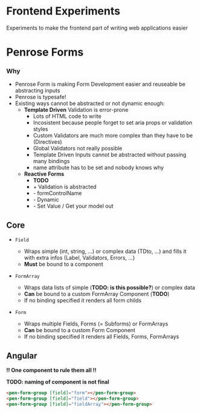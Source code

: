 # Frontend Experiments
Experiments to make the frontend part of writing web applications easier

# Penrose Forms

### Why
* Penrose Form is making Form Development easier and reuseable be abstracting inputs
* Penrose is typesafe!
* Existing ways cannot be abstracted or not dynamic enough:
    * **Template Driven** Validation is error-prone
        * Lots of HTML code to write
        * Incosistent because people forget to set aria props or validation styles
        * Custom Validators are much more complex than they have to be (Directives)
        * Global Validators not really possible
        * Template Driven Inputs cannot be abstracted without passing many bindings
        * name attribute has to be set and nobody knows why
    * **Reactive Forms** 
        * **TODO**
        * \+ Validation is abstracted
        * \- formControlName 
        * \- Dynamic
        * \- Set Value / Get your model out

## Core
* `Field`
    * Wraps simple (int, string, ...) or complex data (TDto, ...) and fills it with extra infos (Label, Validators, Errors, ...)
    * **Must** be bound to a component

* `FormArray`
    * Wraps data lists of simple (**TODO: is this possible?**) or complex data
    * **Can** be bound to a custom FormArray Component (**TODO**)
    * If no binding specified it renders all form childs

* `Form`
    * Wraps multiple Fields, Forms (= Subforms) or FormArrays
    * **Can** be bound to a custom Form Component
    * If no binding specified it renders all Fields, Forms, FormArrays

## Angular
**!! One component to rule them all !!**

**TODO: naming of component is not final**
``` html
<pen-form-group [field]="form"></pen-form-group>
<pen-form-group [field]="field"></pen-form-group>
<pen-form-group [field]="fieldArray"></pen-form-group>
```

